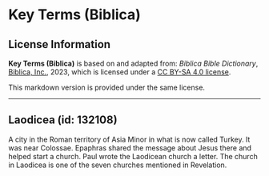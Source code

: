 # Key Terms (Biblica)

## License Information

**Key Terms (Biblica)** is based on and adapted from: _Biblica Bible Dictionary_, [Biblica, Inc.](https://www.biblica.com/), 2023, which is licensed under a [CC BY-SA 4.0 license](https://creativecommons.org/licenses/by-sa/4.0/legalcode.en).

This markdown version is provided under the same license.



--------------------------------

## Laodicea (id: 132108)

A city in the Roman territory of Asia Minor in what is now called Turkey. It was near Colossae. Epaphras shared the message about Jesus there and helped start a church. Paul wrote the Laodicean church a letter. The church in Laodicea is one of the seven churches mentioned in Revelation.


